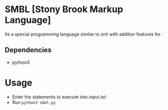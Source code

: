 # SMBL [Stony Brook Markup Language]

Its a special programming language similar to sml with additior features for . 

## Dependencies

- python3

# Usage

- Enter the statements to execute into input.txt
- Run ``` python3 sbml.py ```
